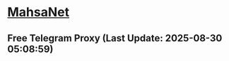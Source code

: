 
# [MahsaNet](https://t.me/mahsa_net)
## Free Telegram Proxy (Last Update: 2025-08-30 05:08:59)

    